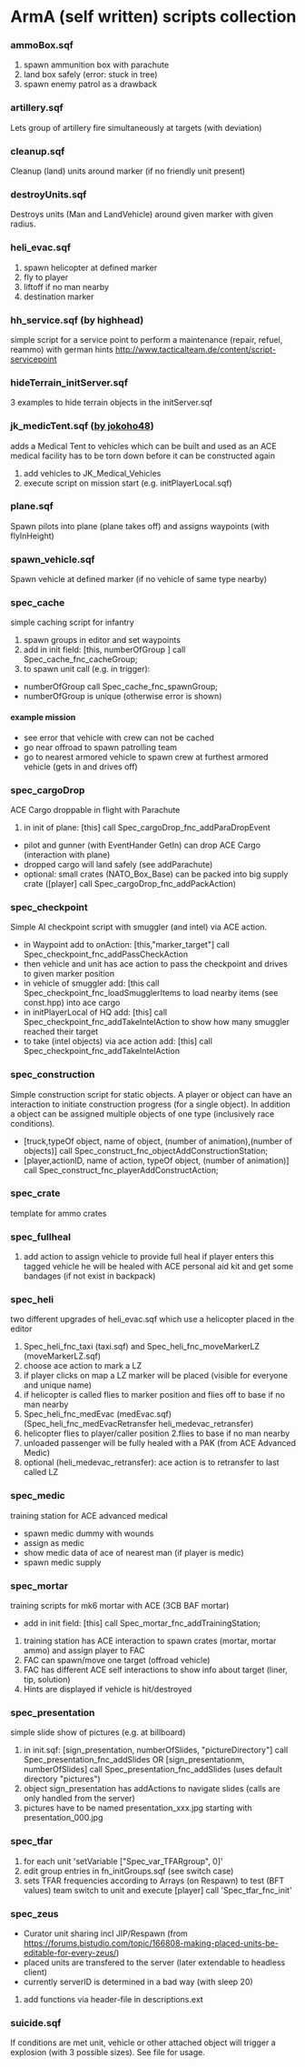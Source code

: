 # ArmA (self written) scripts collection

### ammoBox.sqf
1. spawn ammunition box with parachute
2. land box safely (error: stuck in tree)
3. spawn enemy patrol as a drawback

### artillery.sqf
Lets group of artillery fire simultaneously at targets (with deviation)

### cleanup.sqf
Cleanup (land) units around marker (if no friendly unit present)

### destroyUnits.sqf
Destroys units (Man and LandVehicle) around given marker with given radius.

### heli_evac.sqf
1. spawn helicopter at defined marker
2. fly to player
3. liftoff if no man nearby
4. destination marker

### hh_service.sqf (by highhead)
simple script for a service point to perform a maintenance (repair, refuel, reammo) with german hints
http://www.tacticalteam.de/content/script-servicepoint

### hideTerrain_initServer.sqf
3 examples to hide terrain objects in the initServer.sqf

### jk_medicTent.sqf ([by jokoho48](https://github.com/jokoho48))
adds a Medical Tent to vehicles which can be built and used as an ACE medical facility
has to be torn down before it can be constructed again
1) add vehicles to JK_Medical_Vehicles
2) execute script on mission start (e.g. initPlayerLocal.sqf)

### plane.sqf
Spawn pilots into plane (plane takes off) and assigns waypoints (with flyInHeight)

### spawn_vehicle.sqf
Spawn vehicle at defined marker (if no vehicle of same type nearby)

### spec_cache
simple caching script for infantry
1. spawn groups in editor and set waypoints
2. add in init field: [this, numberOfGroup ] call Spec_cache_fnc_cacheGroup;
3. to spawn unit call (e.g. in trigger):
 * numberOfGroup call Spec_cache_fnc_spawnGroup;
 * numberOfGroup is unique (otherwise error is shown)

#### example mission
* see error that vehicle with crew can not be cached
* go near offroad to spawn patrolling team
* go to nearest armored vehicle to spawn crew at furthest armored vehicle (gets in and drives off)

### spec_cargoDrop
ACE Cargo droppable in flight with Parachute
1. in init of plane: [this] call Spec_cargoDrop_fnc_addParaDropEvent
* pilot and gunner (with EventHander GetIn) can drop ACE Cargo (interaction with plane)
* dropped cargo will land safely (see addParachute)
* optional: small crates (NATO_Box_Base) can be packed into big supply crate ([player] call Spec_cargoDrop_fnc_addPackAction)

### spec_checkpoint
Simple AI checkpoint script with smuggler (and intel) via ACE action.
* in Waypoint add to onAction: [this,"marker_target"] call Spec_checkpoint_fnc_addPassCheckAction
 * then vehicle and unit has ace action to pass the checkpoint and drives to given marker position
* in vehicle of smuggler add: [this call Spec_checkpoint_fnc_loadSmugglerItems to load nearby items (see const.hpp) into ace cargo
* in initPlayerLocal of HQ add: [this] call Spec_checkpoint_fnc_addTakeIntelAction to show how many smuggler reached their target
* to take (intel objects) via ace action add: [this] call Spec_checkpoint_fnc_addTakeIntelAction

### spec_construction
Simple construction script for static objects. A player or object can have an interaction to initiate construction progress (for a single object).
In addition a object can be assigned multiple objects of one type (inclusively race conditions).
* [truck,typeOf object, name of object, (number of animation),(number of objects)] call Spec_construct_fnc_objectAddConstructionStation;
* [player,actionID, name of action, typeOf object, (number of animation)] call Spec_construct_fnc_playerAddConstructAction;

### spec_crate
template for ammo crates

### spec_fullheal
1. add action to assign vehicle to provide full heal
if player enters this tagged vehicle he will be healed with ACE personal aid kit and get some bandages (if not exist in backpack)

### spec_heli
two different upgrades of heli_evac.sqf which use a helicopter placed in the editor
1. Spec_heli_fnc_taxi (taxi.sqf) and Spec_heli_fnc_moveMarkerLZ (moveMarkerLZ.sqf)
 1. choose ace action to mark a LZ
 2. if player clicks on map a LZ marker will be placed (visible for everyone and unique name)
 3. if helicopter is called flies to marker position and flies off to base if no man nearby
2. Spec_heli_fnc_medEvac (medEvac.sqf) (Spec_heli_fnc_medEvacRetransfer heli_medevac_retransfer)
 1. helicopter flies to player/caller position
 2.flies to base if no man nearby
 3. unloaded passenger will be fully healed with a PAK (from ACE Advanced Medic)
 4. optional (heli_medevac_retransfer): ace action is to retransfer to last called LZ

### spec_medic
training station for ACE advanced medical
* spawn medic dummy with wounds
* assign as medic
* show medic data of ace of nearest man (if player is medic)
* spawn medic supply

### spec_mortar
training scripts for mk6 mortar with ACE (3CB BAF mortar)
* add in init field: [this] call Spec_mortar_fnc_addTrainingStation;
1. training station has ACE interaction to spawn crates (mortar, mortar ammo) and assign player to FAC
 1. FAC can spawn/move one target (offroad vehicle)
 2. FAC has different ACE self interactions to show info about target (liner, tip, solution)
 3. Hints are displayed if vehicle is hit/destroyed

### spec_presentation
simple slide show of pictures (e.g. at billboard)
1. in init.sqf: [sign_presentation, numberOfSlides, "pictureDirectory"] call Spec_presentation_fnc_addSlides OR [sign_presentationm, numberOfSlides] call Spec_presentation_fnc_addSlides (uses default directory "pictures")
2. object sign_presentation has addActions to navigate slides (calls are only handled from the server)
3. pictures have to be named presentation_xxx.jpg starting with presentation_000.jpg

### spec_tfar
1. for each unit 'setVariable ["Spec_var_TFARgroup", 0]'
2. edit group entries in fn_initGroups.sqf (see switch case)
3. sets TFAR frequencies according to Arrays (on Respawn)
to test (BFT values) team switch to unit and execute [player] call 'Spec_tfar_fnc_init'

### spec_zeus
* Curator unit sharing incl JIP/Respawn (from https://forums.bistudio.com/topic/166808-making-placed-units-be-editable-for-every-zeus/)
* placed units are transfered to the server (later extendable to headless client)
* currently serverID is determined in a bad way (with sleep 20)
1. add functions via header-file in descriptions.ext

### suicide.sqf
If conditions are met unit, vehicle or other attached object will trigger a explosion (with 3 possible sizes).
See file for usage.